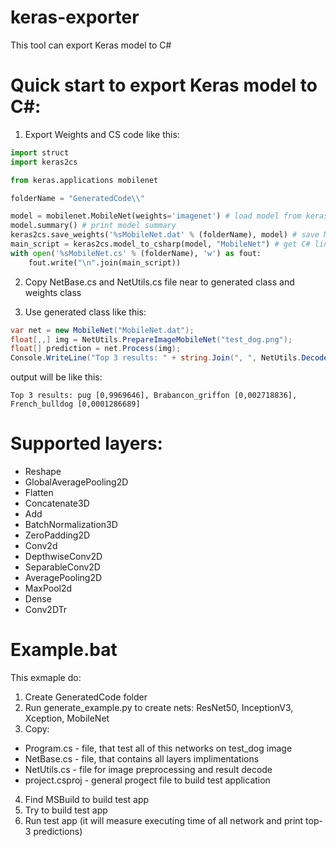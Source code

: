 # keras-exporter
This tool can export Keras model to C#

# Quick start to export Keras model to C#:

1. Export Weights and CS code like this:
```python
import struct
import keras2cs

from keras.applications mobilenet

folderName = "GeneratedCode\\"

model = mobilenet.MobileNet(weights='imagenet') # load model from keras
model.summary() # print model summary
keras2cs.save_weights('%sMobileNet.dat' % (folderName), model) # save MobileNet.dat weights file
main_script = keras2cs.model_to_csharp(model, "MobileNet") # get C# lines for MobileNet.cs file
with open('%sMobileNet.cs' % (folderName), 'w') as fout:
    fout.write("\n".join(main_script))
```
2. Copy NetBase.cs and NetUtils.cs file near to generated class and weights class

3. Use generated class like this:

```C#
var net = new MobileNet("MobileNet.dat");
float[,,] img = NetUtils.PrepareImageMobileNet("test_dog.png");
float[] prediction = net.Process(img);
Console.WriteLine("Top 3 results: " + string.Join(", ", NetUtils.DecodeImageNetResult(prediction, 3)));
```
output will be like this:
```
Top 3 results: pug [0,9969646], Brabancon_griffon [0,002718836], French_bulldog [0,0001286689]
```
# Supported layers:
* Reshape
* GlobalAveragePooling2D
* Flatten
* Concatenate3D
* Add
* BatchNormalization3D
* ZeroPadding2D 
* Conv2d
* DepthwiseConv2D
* SeparableConv2D
* AveragePooling2D
* MaxPool2d
* Dense
* Conv2DTr

# Example.bat
This exmaple do:
1. Create GeneratedCode folder
2. Run generate_example.py to create nets: ResNet50, InceptionV3, Xception, MobileNet
3. Copy:
- Program.cs - file, that test all of this networks on test_dog image
- NetBase.cs - file, that contains all layers implimentations
- NetUtils.cs - file for image preprocessing and result decode
- project.csproj - general progect file to build test application
4. Find MSBuild to build test app
5. Try to build test app
6. Run test app (it will measure executing time of all network and print top-3 predictions)
